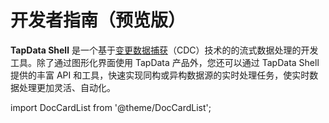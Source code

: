 # 开发者指南（预览版）

**TapData Shell** 是一个基于[变更数据捕获](../introduction/change-data-capture-mechanism.md)（CDC）技术的的流式数据处理的开发工具。除了通过图形化界面使用 TapData 产品外，您还可以通过 TapData Shell 提供的丰富 API 和工具，快速实现同构或异构数据源的实时处理任务，使实时数据处理更加灵活、自动化。

import DocCardList from '@theme/DocCardList';

<DocCardList />
